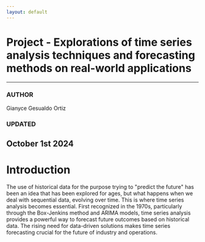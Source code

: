 ```yaml
---
layout: default
---
```


# Project - Explorations of time series analysis techniques and forecasting methods on real-world applications

---

### AUTHOR

Gianyce Gesualdo Ortiz

### UPDATED

October 1st 2024
---

# Introduction

The use of historical data for the purpose trying to "predict the future" has been an idea that has been explored for ages, but what happens when we deal with sequential data, evolving over time. This is where time series analysis becomes essential. First recognized in the 1970s, particularly through the Box-Jenkins method and ARIMA models, time series analysis provides a powerful way to forecast future outcomes based on historical data. The rising need for data-driven solutions makes time series forecasting crucial for the future of industry and operations. 



